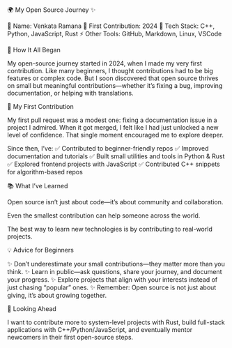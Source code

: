 🌍 My Open Source Journey ✨

👤 Name: Venkata Ramana
📅 First Contribution: 2024
🔧 Tech Stack: C++, Python, JavaScript, Rust
⚡ Other Tools: GitHub, Markdown, Linux, VSCode

🌟 How It All Began

My open-source journey started in 2024, when I made my very first contribution. Like many beginners, I thought contributions had to be big features or complex code. But I soon discovered that open source thrives on small but meaningful contributions—whether it’s fixing a bug, improving documentation, or helping with translations.

🚀 My First Contribution

My first pull request was a modest one: fixing a documentation issue in a project I admired. When it got merged, I felt like I had just unlocked a new level of confidence. That single moment encouraged me to explore deeper.

Since then, I’ve:
✅ Contributed to beginner-friendly repos
✅ Improved documentation and tutorials
✅ Built small utilities and tools in Python & Rust
✅ Explored frontend projects with JavaScript
✅ Contributed C++ snippets for algorithm-based repos

📚 What I’ve Learned

Open source isn’t just about code—it’s about community and collaboration.

Even the smallest contribution can help someone across the world.

The best way to learn new technologies is by contributing to real-world projects.

💡 Advice for Beginners

✨ Don’t underestimate your small contributions—they matter more than you think.
✨ Learn in public—ask questions, share your journey, and document your progress.
✨ Explore projects that align with your interests instead of just chasing “popular” ones.
✨ Remember: Open source is not just about giving, it’s about growing together.

🔭 Looking Ahead

I want to contribute more to system-level projects with Rust, build full-stack applications with C++/Python/JavaScript, and eventually mentor newcomers in their first open-source steps.